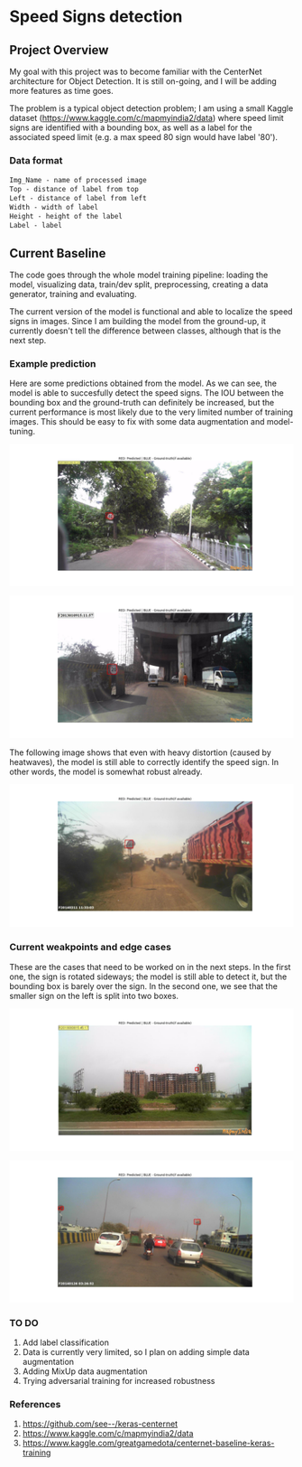 # Speed Signs detection

## Project Overview
My goal with this project was to become familiar with the CenterNet architecture for Object Detection.
It is still on-going, and I will be adding more features as time goes. 

The problem is a typical object detection problem; I am using a small Kaggle dataset (https://www.kaggle.com/c/mapmyindia2/data) where speed limit signs are identified with a bounding box, as well as a label for the associated speed limit (e.g. a max speed 80 sign would have label '80').

### Data format

    Img_Name - name of processed image
    Top - distance of label from top
    Left - distance of label from left
    Width - width of label
    Height - height of the label
    Label - label

## Current Baseline
The code goes through the whole model training pipeline: loading the model, visualizing data, train/dev split, preprocessing, creating a data generator, training and evaluating. 

The current version of the model is functional and able to localize the speed signs in images. Since I am building the model from the ground-up, it currently doesn't tell the difference between classes, although that is the next step.

### Example prediction
Here are some predictions obtained from the model. As we can see, the model is able to succesfully detect the speed signs. The IOU between the bounding box and the ground-truth can definitely be increased, but the current performance is most likely due to the very limited number of training images. This should be easy to fix with some data augmentation and model-tuning.

![Prediction 1](./images/Figure_1.png)

![Prediction 2](./images/Figure_3.png)

The following image shows that even with heavy distortion (caused by heatwaves), the model is still able to correctly identify the speed sign. In other words, the model is somewhat robust already.

![Prediction 3](./images/Figure_2_distorted.png)

### Current weakpoints and edge cases
These are the cases that need to be worked on in the next steps. In the first one, the sign is rotated sideways; the model is still able to detect it, but the bounding box is barely over the sign. In the second one, we see that the smaller sign on the left is split into two boxes.

![Edge case 1](./images/Figure_4_sideways.png)

![Edge case 2](./images/Figure_5_multiple.png)

### TO DO
1. Add label classification
2. Data is currently very limited, so I plan on adding simple data augmentation
3. Adding MixUp data augmentation
4. Trying adversarial training for increased robustness

### References
1. https://github.com/see--/keras-centernet
2. https://www.kaggle.com/c/mapmyindia2/data
3. https://www.kaggle.com/greatgamedota/centernet-baseline-keras-training